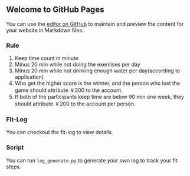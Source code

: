 ## Welcome to GitHub Pages

You can use the [editor on GitHub](https://github.com/ec-league/Keep-fit/edit/master/index.md) to maintain and preview the content for your website in Markdown files.

### Rule

1. Keep time count in minute
2. Minus 20 min while not doing the exercises per day
3. Minus 20 min while not drinking enough water per day(according to  application)
4. Who get the higher score is the winner, and the person who lost the game should attribute ￥200 to the account.
5. If both of the participants keep time are below 90 min one week, they should attribute ￥200 to the account per person.

### Fit-Log

You can checkout the fit-log to view details

### Script

You can run `log_generate.py` to generate your own log to track your fit steps.
